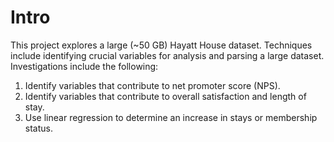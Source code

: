 # Intro
This project explores a large (~50 GB) Hayatt House dataset. Techniques include identifying crucial variables for analysis and parsing a large dataset. Investigations include the following:
1. Identify variables that contribute to net promoter score (NPS).
2. Identify variables that contribute to overall satisfaction and length of stay.
3. Use linear regression to determine an increase in stays or membership status.
